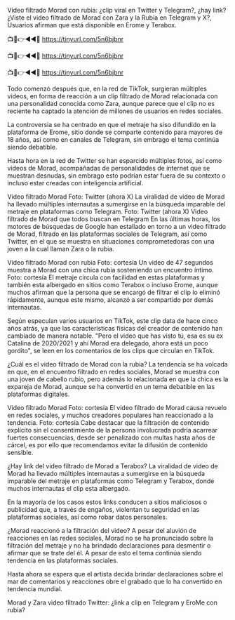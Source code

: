 Video filtrado Morad con rubia: ¿clip viral en Twitter y Telegram?, ¿hay link?
¿Viste el video filtrado de Morad con Zara y la Rubia en Telegram y X?, Usuarios afirman que está disponible en Erome y Terabox.


📺📱👉◄◄🔴  https://tinyurl.com/5n6bjbnr

📺📱👉◄◄🔴  https://tinyurl.com/5n6bjbnr

📺📱👉◄◄🔴  https://tinyurl.com/5n6bjbnr


Todo comenzó después que, en la red de TikTok, surgieran múltiples videos, en forma de reacción a un clip filtrado de Morad relacionada con una personalidad conocida como Zara, aunque parece que el clip no es reciente ha captado la atención de millones de usuarios en redes sociales.

La controversia se ha centrado en que el metraje ha siso difundido en la plataforma de Erome, sitio donde se comparte contenido para mayores de 18 años, así como en canales de Telegram, sin embrago el tema continúa siendo debatible.


Hasta hora en la red de Twitter se han esparcido múltiples fotos, así como videos de Morad, acompañadas de personalidades de internet que se muestran desnudas, sin embrago esto podrían estar fuera de su contexto o incluso estar creadas con inteligencia artificial.

Video filtrado Morad Foto: Twitter (ahora X)
La viralidad de video de Morad ha llevado múltiples internautas a sumergirse en la búsqueda imparable del metraje en plataformas como Telegram. Foto: Twitter (ahora X)
Video filtrado de Morad que todos buscan en Telegram
En las últimas horas, los motores de búsquedas de Google han estallado en torno a un video filtrado de Morad, filtrado en las plataformas sociales de Telegram, así como Twitter, en el que se muestra en situaciones comprometedoras con una joven a la cual llaman Zara o la rubia.

Video filtrado Morad con rubia Foto: cortesía 
Un video de 47 segundos muestra a Morad con una chica rubia sosteniendo un encuentro íntimo. Foto: cortesía
El metraje circula con facilidad en estas plataformas y también esta albergado en sitios como Terabox o incluso Erome, aunque muchos afirman que la persona que se encargó de filtrar el clip lo eliminó rápidamente, aunque este mismo, alcanzó a ser compartido por demás internautas.


Según especulan varios usuarios en TikTok, este clip data de hace cinco años atrás, ya que las características físicas del creador de contenido han cambiado de manera notable. "Pero el video que has visto tú, esa es su ex Catalina de 2020/2021 y ahí Morad era delegado, ahora está un poco gordito", se leen en los comentarios de los clips que circulan en TikTok.

¿Cuál es el video filtrado de Morad con la rubia?
La tendencia se ha volcada en que, en el encuentro filtrado en redes sociales, Morad se muestra con una joven de cabello rubio, pero además lo relacionada en que la chica es la expareja de Morad, aunque se ha convertid en un tema debatible en las plataformas digitales.

Video filtrado Morad Foto: cortesía
El video filtrado de Morad causa revuelo en redes sociales, y muchos creadores populares han reaccionado a la tendencia. Foto: cortesía
Cabe destacar que la filtración de contenido explícito sin el consentimiento de la persona involucrada podría acarrear fuertes consecuencias, desde ser penalizado con multas hasta años de cárcel, es por ello que recomendamos evitar la difusión de contenido sensible.

¿Hay link del video filtrado de Morad a Terabox?
La viralidad de video de Morad ha llevado múltiples internautas a sumergirse en la búsqueda imparable del metraje en plataformas como Telegram y Terabox, donde muchos internautas el clip esta albergado.

En la mayoría de los casos estos links conducen a sitios maliciosos o publicidad que, a través de engaños, violentan tu seguridad en las plataformas sociales, así como robar datos personales.

¿Morad reaccionó a la filtración del video?
A pesar del aluvión de reacciones en las redes sociales, Morad no se ha pronunciado sobre la filtración del metraje y no ha brindado declaraciones para desmentir o afirmar que se trate del él. A pesar de esto el tema continúa siendo tendencia en las plataformas sociales.

Hasta ahora se espera que el artista decida brindar declaraciones sobre el mar de comentarios y reacciones obre el grabado que lo ha convertido en tendencia mundial.

Morad y Zara video filtrado Twitter: ¿link a clip en Telegram y EroMe con rubia?
